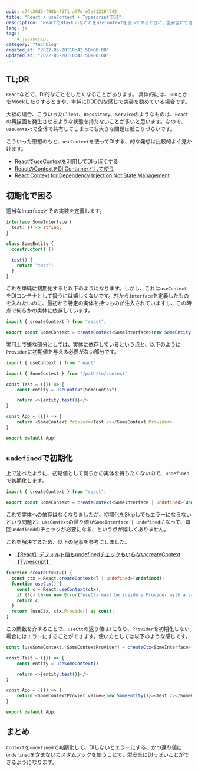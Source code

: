 ```yaml
---
uuid: c74c30d5-f98b-45f1-af7d-e7e612184742
title: "React + useContext + TypescriptでDI"
description: "ReactでDIみたいなことをuseContextを使ってやるときに、型安全にできるようにするための方法"
lang: ja
tags:
    - javascript
category: "techblog"
created_at: "2022-05-20T18:42:50+00:00"
updated_at: "2022-05-20T18:42:50+00:00"
---
```


## TL;DR

`React`などで、DI的なことをしたくなることがあります。
具体的には、`SDK`とかをMockしたりするときや、単純にDDD的な感じで実装を勧めている場合です。

大抵の場合、こういった`Client`、`Repository`、`Service`のようなものは、`React`の再描画を発生させるような状態を持たないことが多いと思います。なので、`useContext`で全体で共有してしまっても大きな問題は起こりづらいです。

こういった思想のもと、`useContext`を使ってDIする、的な発想は比較的よく見かけます。

- [ReactでuseContextを利用してDIっぽくする](https://qiita.com/kamiaka/items/09bf7d3868e48cb1b61f)
- [ReactのContextをDI Containerとして使う](https://developer.feedforce.jp/entry/2019/10/30/093320)
- [React Context for Dependency Injection Not State Management](https://blog.testdouble.com/posts/2021-03-19-react-context-for-dependency-injection-not-state/)

## 初期化で困る

適当なInterfaceとその実装を定義します。

```typescript
interface SomeInterface {
  test: () => string;
}

class SomeEntity {
  constructor() {}

  test() {
    return "test";
  }
}
```

これを単純に初期化すると以下のようになります。しかし、これは`useContext`をDIコンテナとして扱うには嬉しくないです。外から`interface`を定義したものを入れたいのに、最初から特定の実体を持つものが注入されていますし、この時点で何らかの実体に依存しています。

```typescript
import { createContext } from "react";

export const SomeContext = createContext<SomeInterface>(new SomeEntity());
```

実用上で嫌な部分としては、実体に依存しているという点と、以下のように`Provider`に初期値を与える必要がない部分です。

```typescript
import { useContext } from "react"

import { SomeContext } from "/path/to/context"

const Test = ({}) => {
    const entity = useContext(SomeContext)

    return <>{entity.test()}</>
}

const App = ({}) => {
    return <SomeContext.Provier><Test /></SomeContext.Provider>
}

export default App;
```

## `undefined`で初期化

上で述べたように、初期値として何らかの実体を持ちたくないので、`undefined`で初期化します。

```typescript
import { createContext } from "react";

export const SomeContext = createContext<SomeInterface | undefined>(undefined);
```

これで実体への依存はなくなりましたが、初期化をSkipしてもエラーにならないという問題と、`useContext`の帰り値が`SomeInterface | undefined`になって、毎回`undefined`のチェックが必要になる、という点が嬉しくありません。

これを解決するため、以下の記事を参考にしました。

- [【React】デフォルト値もundefinedチェックもいらないcreateContext【Typescript】](https://qiita.com/johnmackay150/items/88654e5064290c24a32a)

```typescript
function createCtx<T>() {
  const ctx = React.createContext<T | undefined>(undefined);
  function useCtx() {
    const c = React.useContext(ctx);
    if (!c) throw new Error("useCtx must be inside a Provider with a value");
    return c;
  }
  return [useCtx, ctx.Provider] as const;
}
```

この関数を介することで、`useCtx`の返り値は`T`になり、`Provider`を初期化しない場合にはエラーにすることができます。使い方としては以下のような感じです。

```typescript
const [useSomeContext, SomeContextProvider] = createCtx<SomeInterface>()

const Test = ({}) => {
    const entity = useSomeContext()

    return <>{entity.test()}</>
}

const App = ({}) => {
    return <SomeContextProvier value={new SomeEntity()}><Test /></SomeContextProvider>
}

export default App;
```

## まとめ

`Context`を`undefined`で初期化して、DIしないとエラーにする、かつ返り値に`undefined`を含まないカスタムフックを使うことで、型安全にDIっぽいことができるようになります。
